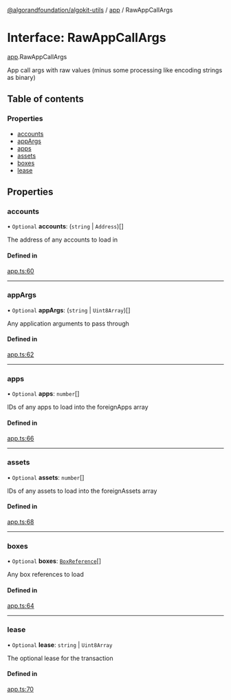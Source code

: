 [@algorandfoundation/algokit-utils](../README.md) / [app](../modules/app.md) / RawAppCallArgs

# Interface: RawAppCallArgs

[app](../modules/app.md).RawAppCallArgs

App call args with raw values (minus some processing like encoding strings as binary)

## Table of contents

### Properties

- [accounts](app.RawAppCallArgs.md#accounts)
- [appArgs](app.RawAppCallArgs.md#appargs)
- [apps](app.RawAppCallArgs.md#apps)
- [assets](app.RawAppCallArgs.md#assets)
- [boxes](app.RawAppCallArgs.md#boxes)
- [lease](app.RawAppCallArgs.md#lease)

## Properties

### accounts

• `Optional` **accounts**: (`string` \| `Address`)[]

The address of any accounts to load in

#### Defined in

[app.ts:60](https://github.com/algorandfoundation/algokit-utils-ts/blob/600c806/src/app.ts#L60)

___

### appArgs

• `Optional` **appArgs**: (`string` \| `Uint8Array`)[]

Any application arguments to pass through

#### Defined in

[app.ts:62](https://github.com/algorandfoundation/algokit-utils-ts/blob/600c806/src/app.ts#L62)

___

### apps

• `Optional` **apps**: `number`[]

IDs of any apps to load into the foreignApps array

#### Defined in

[app.ts:66](https://github.com/algorandfoundation/algokit-utils-ts/blob/600c806/src/app.ts#L66)

___

### assets

• `Optional` **assets**: `number`[]

IDs of any assets to load into the foreignAssets array

#### Defined in

[app.ts:68](https://github.com/algorandfoundation/algokit-utils-ts/blob/600c806/src/app.ts#L68)

___

### boxes

• `Optional` **boxes**: [`BoxReference`](app.BoxReference.md)[]

Any box references to load

#### Defined in

[app.ts:64](https://github.com/algorandfoundation/algokit-utils-ts/blob/600c806/src/app.ts#L64)

___

### lease

• `Optional` **lease**: `string` \| `Uint8Array`

The optional lease for the transaction

#### Defined in

[app.ts:70](https://github.com/algorandfoundation/algokit-utils-ts/blob/600c806/src/app.ts#L70)
